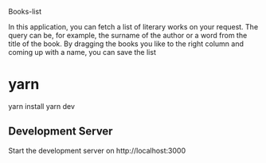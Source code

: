 Books-list

In this application, you can fetch a list of literary works on your request. The query can be, for example, the surname of the author or a word from the title of the book. By dragging the books you like to the right column and coming up with a name, you can save the list

# yarn
yarn install
yarn dev

## Development Server
Start the development server on http://localhost:3000
